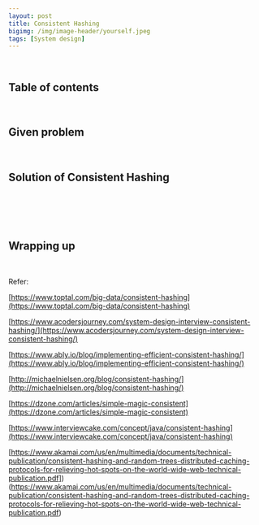 ```yaml
---
layout: post
title: Consistent Hashing
bigimg: /img/image-header/yourself.jpeg
tags: [System design]
---
```





<br>

## Table of contents





<br>

## Given problem






<br>

## Solution of Consistent Hashing






<br>

## 





<br>

## Wrapping up




<br>

Refer:

[https://www.toptal.com/big-data/consistent-hashing](https://www.toptal.com/big-data/consistent-hashing)

[https://www.acodersjourney.com/system-design-interview-consistent-hashing/](https://www.acodersjourney.com/system-design-interview-consistent-hashing/)

[https://www.ably.io/blog/implementing-efficient-consistent-hashing/](https://www.ably.io/blog/implementing-efficient-consistent-hashing/)

[http://michaelnielsen.org/blog/consistent-hashing/](http://michaelnielsen.org/blog/consistent-hashing/)

[https://dzone.com/articles/simple-magic-consistent](https://dzone.com/articles/simple-magic-consistent)

[https://www.interviewcake.com/concept/java/consistent-hashing](https://www.interviewcake.com/concept/java/consistent-hashing)

[https://www.akamai.com/us/en/multimedia/documents/technical-publication/consistent-hashing-and-random-trees-distributed-caching-protocols-for-relieving-hot-spots-on-the-world-wide-web-technical-publication.pdf])(https://www.akamai.com/us/en/multimedia/documents/technical-publication/consistent-hashing-and-random-trees-distributed-caching-protocols-for-relieving-hot-spots-on-the-world-wide-web-technical-publication.pdf)